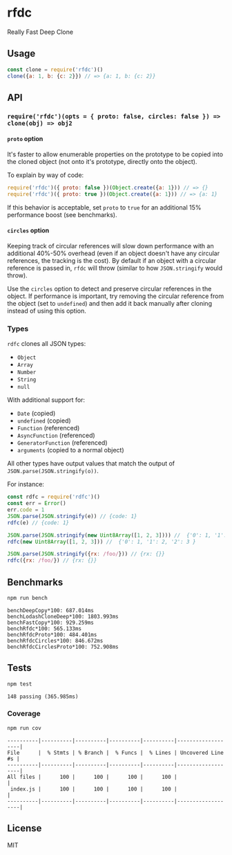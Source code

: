# rfdcReally Fast Deep Clone## Usage```jsconst clone = require('rfdc')()clone({a: 1, b: {c: 2}}) // => {a: 1, b: {c: 2}}```## API### `require('rfdc')(opts = { proto: false, circles: false }) => clone(obj) => obj2`#### `proto` optionIt's faster to allow enumerable properties on the prototype to be copied into the cloned object (not onto it's prototype,directly onto the object).To explain by way of code: ```jsrequire('rfdc')({ proto: false })(Object.create({a: 1})) // => {}require('rfdc')({ proto: true })(Object.create({a: 1})) // => {a: 1}``` If this behavior is acceptable, set`proto` to `true` for an additional 15% performance boost(see benchmarks).#### `circles` optionKeeping track of circular references will slow down performancewith an additional 40%-50% overhead (even if an object doesn't haveany circular references, the tracking is the cost). By default if an object with a circular reference is passed in, `rfdc` will throw (similar tohow `JSON.stringify` would throw). Use the `circles` option to detect and preserve circular referencesin the object. If performance is important, try removing the circular reference from the object (set to `undefined`) and thenadd it back manually after cloning instead of using this option.### Types`rdfc` clones all JSON types:* `Object` * `Array`* `Number`* `String`* `null`With additional support for:* `Date` (copied)* `undefined` (copied)* `Function` (referenced)* `AsyncFunction` (referenced)* `GeneratorFunction` (referenced)* `arguments` (copied to a normal object)All other types have output values that match the outputof `JSON.parse(JSON.stringify(o))`.For instance: ```jsconst rdfc = require('rdfc')()const err = Error()err.code = 1JSON.parse(JSON.stringify(e)) // {code: 1}rdfc(e) // {code: 1}JSON.parse(JSON.stringify(new Uint8Array([1, 2, 3]))) //  {'0': 1, '1': 2, '2': 3 }rdfc(new Uint8Array([1, 2, 3])) //  {'0': 1, '1': 2, '2': 3 }JSON.parse(JSON.stringify({rx: /foo/})) // {rx: {}}rdfc({rx: /foo/}) // {rx: {}}```## Benchmarks```shnpm run bench``````benchDeepCopy*100: 687.014msbenchLodashCloneDeep*100: 1803.993msbenchFastCopy*100: 929.259msbenchRfdc*100: 565.133msbenchRfdcProto*100: 484.401msbenchRfdcCircles*100: 846.672msbenchRfdcCirclesProto*100: 752.908ms```## Tests```shnpm test``````148 passing (365.985ms)```### Coverage```shnpm run cov ``````----------|----------|----------|----------|----------|-------------------|File      |  % Stmts | % Branch |  % Funcs |  % Lines | Uncovered Line #s |----------|----------|----------|----------|----------|-------------------|All files |      100 |      100 |      100 |      100 |                   | index.js |      100 |      100 |      100 |      100 |                   |----------|----------|----------|----------|----------|-------------------|```## LicenseMIT